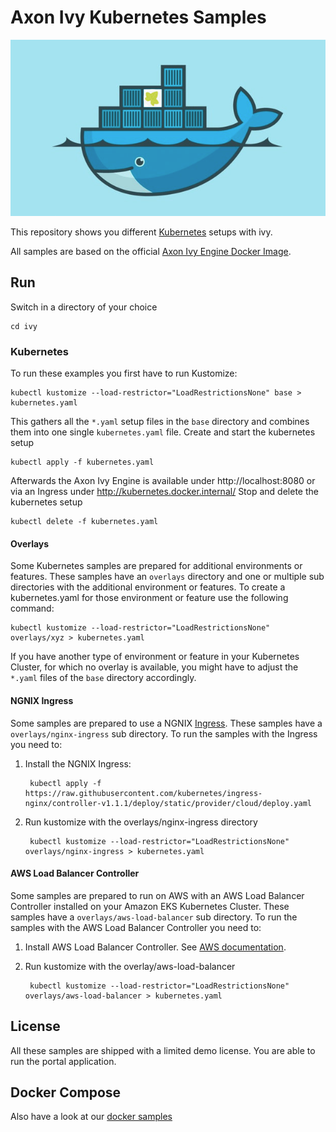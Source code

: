 # Axon Ivy Kubernetes Samples

![Axon Ivy Engine on Kubernetes](axonivy-engine-on-kubernetes.png)

This repository shows you different [Kubernetes](https://kubernetes.io) setups with ivy.

All samples are based on the official [Axon Ivy Engine Docker Image](https://hub.docker.com/r/axonivy/axonivy-engine/).

## Run

Switch in a directory of your choice

    cd ivy

### Kubernetes

To run these examples you first have to run Kustomize:

    kubectl kustomize --load-restrictor="LoadRestrictionsNone" base > kubernetes.yaml

This gathers all the `*.yaml` setup files in the `base` directory and combines them into one single `kubernetes.yaml` file.
Create and start the kubernetes setup

    kubectl apply -f kubernetes.yaml

Afterwards the Axon Ivy Engine is available under http://localhost:8080 or via an Ingress under http://kubernetes.docker.internal/
Stop and delete the kubernetes setup

    kubectl delete -f kubernetes.yaml

#### Overlays

Some Kubernetes samples are prepared for additional environments or features. These samples have an `overlays` directory 
and one or multiple sub directories with the additional environment or features. To create a kubernetes.yaml for those 
environment or feature use the following command:

    kubectl kustomize --load-restrictor="LoadRestrictionsNone" overlays/xyz > kubernetes.yaml

If you have another type of environment or feature in your Kubernetes Cluster, for which no overlay is available, you might 
have to adjust the `*.yaml` files of the `base` directory accordingly.

#### NGNIX Ingress

Some samples are prepared to use a NGNIX [Ingress](https://kubernetes.io/docs/concepts/services-networking/ingress/). 
These samples have a `overlays/nginx-ingress` sub directory.
To run the samples with the Ingress you need to:
1. Install the NGNIX Ingress:

        kubectl apply -f https://raw.githubusercontent.com/kubernetes/ingress-nginx/controller-v1.1.1/deploy/static/provider/cloud/deploy.yaml

2. Run kustomize with the overlays/nginx-ingress directory

        kubectl kustomize --load-restrictor="LoadRestrictionsNone" overlays/nginx-ingress > kubernetes.yaml

#### AWS Load Balancer Controller

Some samples are prepared to run on AWS with an AWS Load Balancer Controller installed on your Amazon EKS Kubernetes Cluster.
These samples have a `overlays/aws-load-balancer` sub directory.
To run the samples with the AWS Load Balancer Controller you need to:
1. Install AWS Load Balancer Controller. See [AWS documentation](https://docs.aws.amazon.com). 
2. Run kustomize with the overlay/aws-load-balancer

        kubectl kustomize --load-restrictor="LoadRestrictionsNone" overlays/aws-load-balancer > kubernetes.yaml

## License

All these samples are shipped with a limited demo license. You are able to run the portal application.

## Docker Compose

Also have a look at our [docker samples](https://github.com/axonivy/docker-samples)